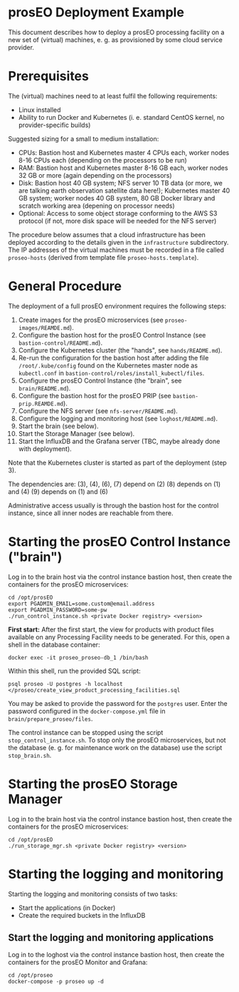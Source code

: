 prosEO Deployment Example
=========================


This document describes how to deploy a prosEO processing facility on a new set of
(virtual) machines, e. g. as provisioned by some cloud service provider.

# Prerequisites

The (virtual) machines need to at least fulfil the following requirements:
- Linux installed
- Ability to run Docker and Kubernetes (i. e. standard CentOS kernel, no provider-specific builds)

Suggested sizing for a small to medium installation:
- CPUs: Bastion host and Kubernetes master 4 CPUs each, worker nodes 8-16 CPUs each (depending on the processors to be run)
- RAM: Bastion host and Kubernetes master 8-16 GB each, worker nodes 32 GB or more (again depending on the processors)
- Disk: Bastion host 40 GB system; NFS server 10 TB data (or more, we are talking earth observation satellite data here!);
  Kubernetes master 40 GB system; worker nodes 40 GB system, 80 GB Docker library and scratch working area (depening on processor needs)
- Optional: Access to some object storage conforming to the AWS S3 protocol (if not, more disk space will be needed for the NFS server)

The procedure below assumes that a cloud infrastructure has been deployed according to the details given in the
`infrastructure` subdirectory. The IP addresses of the virtual machines must be recorded in a file called `proseo-hosts`
(derived from template file `proseo-hosts.template`).


# General Procedure

The deployment of a full prosEO environment requires the following steps:
1. Create images for the prosEO microservices (see `proseo-images/REAMDE.md`).
2. Configure the bastion host for the prosEO Control Instance (see `bastion-control/README.md`).
3. Configure the Kubernetes cluster (the "hands", see `hands/README.md`).
4. Re-run the configuration for the bastion host after adding the file `/root/.kube/config` found on the Kubernetes master node
   as `kubectl.conf` in `bastion-control/roles/install_kubectl/files`.
5. Configure the prosEO Control Instance (the "brain", see `brain/README.md`).
6. Configure the bastion host for the prosEO PRIP (see `bastion-prip.REAMDE.md`).
7. Configure the NFS server (see `nfs-server/README.md`).
8. Configure the logging and monitoring host (see `loghost/README.md`).
9. Start the brain (see below).
10. Start the Storage Manager (see below).
11. Start the InfluxDB and the Grafana server (TBC, maybe already done with deployment).

Note that the Kubernetes cluster is started as part of the deployment (step 3).

The dependencies are:
(3), (4), (6), (7) depend on (2)
(8) depends on (1) and (4)
(9) depends on (1) and (6)

Administrative access usually is through the bastion host for the control instance, since all inner nodes are reachable from there.


# Starting the prosEO Control Instance ("brain")

Log in to the brain host via the control instance bastion host, then create the containers for the prosEO microservices:
```
cd /opt/prosEO
export PGADMIN_EMAIL=some.custom@email.address
export PGADMIN_PASSWORD=some-pw
./run_control_instance.sh <private Docker registry> <version>
```

__First start:__ After the first start, the view for products with product files available on any Processing Facility
needs to be generated. For this, open a shell in the database container:
```
docker exec -it proseo_proseo-db_1 /bin/bash
```
Within this shell, run the provided SQL script:
```
psql proseo -U postgres -h localhost </proseo/create_view_product_processing_facilities.sql
```
You may be asked to provide the password for the `postgres` user. Enter the password configured in the `docker-compose.yml` file
in `brain/prepare_proseo/files`.

The control instance can be stopped using the script `stop_control_instance.sh`. To stop only the prosEO microservices, but not
the database (e. g. for maintenance work on the database) use the script `stop_brain.sh`.


# Starting the prosEO Storage Manager

Log in to the brain host via the control instance bastion host, then create the containers for the prosEO microservices:
```
cd /opt/prosEO
./run_storage_mgr.sh <private Docker registry> <version>
```


# Starting the logging and monitoring

Starting the logging and monitoring consists of two tasks:
- Start the applications (in Docker)
- Create the required buckets in the InfluxDB


## Start the logging and monitoring applications

Log in to the loghost via the control instance bastion host, then create the containers for the prosEO Monitor and Grafana:
```
cd /opt/proseo
docker-compose -p proseo up -d
```
